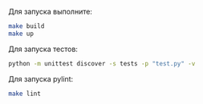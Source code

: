 Для запуска выполните:
```bash
make build
make up
```

Для запуска тестов:
```bash
python -m unittest discover -s tests -p "test.py" -v
```

Для запуска pylint:
```bash
make lint
```